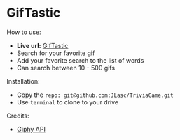 # GifTastic #


How to use:
* **Live url:** [GifTastic](http://jlasc.github.io/GifTastic)
* Search for your favorite gif
* Add your favorite search to the list of words
* Can search between 10 - 500 gifs

Installation:
* Copy the `repo: git@github.com:JLasc/TriviaGame.git`  
* Use `terminal` to clone to your drive

Credits:
* [Giphy API](https://developers.giphy.com/)
